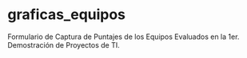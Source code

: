 # graficas_equipos
Formulario de Captura de Puntajes de los Equipos Evaluados en la 1er. Demostración de Proyectos de TI.
